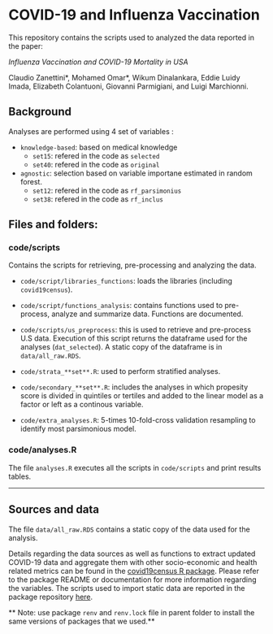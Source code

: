 
<!-- README.md is generated from README.Rmd. Please edit that file -->

# COVID-19 and Influenza Vaccination

This repository contains the scripts used to analyzed the data reported
in the paper:

*Influenza Vaccination and COVID-19 Mortality in USA* 

Claudio Zanettini\*, Mohamed Omar\*, Wikum Dinalankara, Eddie Luidy
Imada, Elizabeth Colantuoni, Giovanni Parmigiani, and Luigi Marchionni.

## Background

Analyses are performed using 4 set of variables :

  - `knowledge-based`: based on medical knowledge
      - `set15`: refered in the code as `selected`
      - `set40`: refered in the code as `original`
  - `agnostic`: selection based on variable importane estimated in
    random forest.
      - `set12`: refered in the code as `rf_parsimonius`
      - `set38`: refered in the code as `rf_inclus`

## Files and folders:

### code/scripts

Contains the scripts for retrieving, pre-processing and analyzing the
data.

  - `code/script/libraries_functions`: loads the libraries (including
    `covid19census`).

  - `code/script/functions_analysis`: contains functions used to
    pre-process, analyze and summarize data. Functions are documented.

  - `code/scripts/us_preprocess`: this is used to retrieve and
    pre-process U.S data. Execution of this script returns the dataframe
    used for the analyses (`dat_selected`). A static copy of the
    dataframe is in `data/all_raw.RDS`.

  - `code/strata_**set**.R`: used to perform stratified analyses.

  - `code/secondary_**set**.R`: includes the analyses in which propesity
    score is divided in quintiles or tertiles and added to the linear
    model as a factor or left as a continous variable.

  - `code/extra_analyses.R`: 5-times 10-fold-cross validation resampling
    to identify most parsimonious model.

### code/analyses.R

The file `analyses.R` executes all the scripts in `code/scripts` and
print results tables.

-----

## Sources and data

The file `data/all_raw.RDS` contains a static copy of the data used for
the analysis.

Details regarding the data sources as well as functions to extract
updated COVID-19 data and aggregate them with other socio-economic and
health related metrics can be found in the [covid19census R
package](https://github.com/c1au6i0/covid19census). Please refer to the
package README or documentation for more information regarding the
variables. The scripts used to import static data are reported in the
package repository
[here](https://github.com/c1au6i0/covid19census/data-raw/).

\*\* Note: use package `renv` and `renv.lock` file in parent folder to
install the same versions of packages that we used.\*\*
